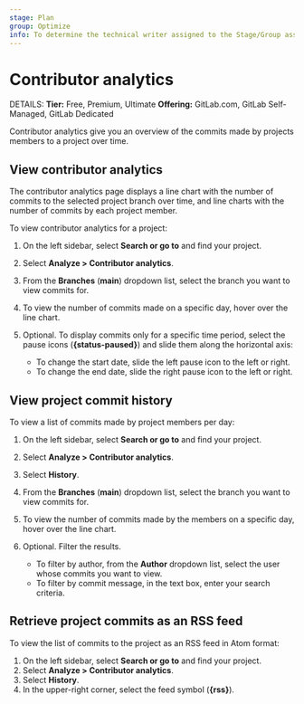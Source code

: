 ```yaml
---
stage: Plan
group: Optimize
info: To determine the technical writer assigned to the Stage/Group associated with this page, see https://handbook.gitlab.com/handbook/product/ux/technical-writing/#assignments
---
```


# Contributor analytics

DETAILS:
**Tier:** Free, Premium, Ultimate
**Offering:** GitLab.com, GitLab Self-Managed, GitLab Dedicated

Contributor analytics give you an overview of the commits made by projects members to a project over time.

## View contributor analytics

The contributor analytics page displays a line chart with the number of commits to the selected project branch over time,
and line charts with the number of commits by each project member.

To view contributor analytics for a project:

1. On the left sidebar, select **Search or go to** and find your project.
1. Select **Analyze > Contributor analytics**.
1. From the **Branches** (**main**) dropdown list, select the branch you want to view commits for.
1. To view the number of commits made on a specific day, hover over the line chart.
1. Optional. To display commits only for a specific time period, select the pause icons (**{status-paused}**) and slide them along the horizontal axis:

   - To change the start date, slide the left pause icon to the left or right.
   - To change the end date, slide the right pause icon to the left or right.

## View project commit history

To view a list of commits made by project members per day:

1. On the left sidebar, select **Search or go to** and find your project.
1. Select **Analyze > Contributor analytics**.
1. Select **History**.
1. From the **Branches** (**main**) dropdown list, select the branch you want to view commits for.
1. To view the number of commits made by the members on a specific day, hover over the line chart.
1. Optional. Filter the results.

   - To filter by author, from the **Author** dropdown list, select the user whose commits you want to view.
   - To filter by commit message, in the text box, enter your search criteria.

## Retrieve project commits as an RSS feed

To view the list of commits to the project as an RSS feed in Atom format:

1. On the left sidebar, select **Search or go to** and find your project.
1. Select **Analyze > Contributor analytics**.
1. Select **History**.
1. In the upper-right corner, select the feed symbol (**{rss}**).
